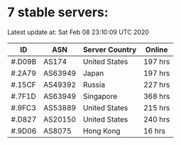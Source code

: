 # 7 stable servers:

Latest update at: Sat Feb 08 23:10:09 UTC 2020

| ID | ASN | Server Country | Online |
| -- | --- | -------------- | ------ |
| #.D09B | AS174 | United States | 197 hrs |
| #.2A79 | AS63949 | Japan | 197 hrs |
| #.15CF | AS49392 | Russia | 227 hrs |
| #.7F1D | AS63949 | Singapore | 368 hrs |
| #.9FC3 | AS53889 | United States | 215 hrs |
| #.D827 | AS20150 | United States | 240 hrs |
| #.9D06 | AS8075 | Hong Kong | 16 hrs |

